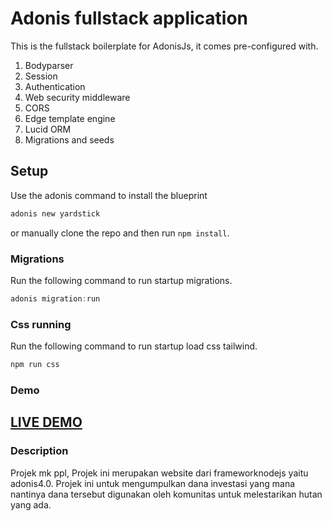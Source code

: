 # Adonis fullstack application

This is the fullstack boilerplate for AdonisJs, it comes pre-configured with.

1. Bodyparser
2. Session
3. Authentication
4. Web security middleware
5. CORS
6. Edge template engine
7. Lucid ORM
8. Migrations and seeds

## Setup

Use the adonis command to install the blueprint

```bash
adonis new yardstick
```

or manually clone the repo and then run `npm install`.

### Migrations

Run the following command to run startup migrations.

```js
adonis migration:run
```

### Css running

Run the following command to run startup load css tailwind.

```js
npm run css
```

### Demo

## <a href="https://secure-retreat-33583.herokuapp.com/">LIVE DEMO</a>

### Description

Projek mk ppl, Projek ini merupakan website dari frameworknodejs yaitu adonis4.0. Projek ini untuk mengumpulkan dana investasi yang mana nantinya dana tersebut digunakan oleh komunitas untuk melestarikan hutan yang ada.
